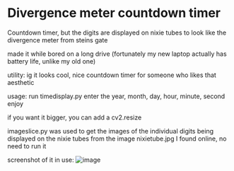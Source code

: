 # Divergence meter countdown timer

Countdown timer, but the digits are displayed on nixie tubes to look like the divergence meter from steins gate

made it while bored on a long drive (fortunately my new laptop actually has battery life, unlike my old one)

utility: ig it looks cool, nice countdown timer for someone who likes that aesthetic

usage: run timedisplay.py
enter the year, month, day, hour, minute, second
enjoy

if you want it bigger, you can add a cv2.resize

imageslice.py was used to get the images of the individual digits being displayed on the nixie tubes from the image nixietube.jpg I found online, no need to run it

screenshot of it in use:
![image](https://user-images.githubusercontent.com/38150148/175818470-7fcda9eb-4996-42c0-992e-d137b246b726.png)
